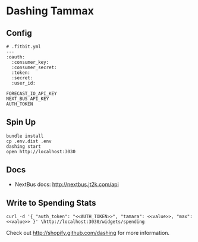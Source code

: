 # Dashing Tammax

## Config

```
# .fitbit.yml
---
:oauth:
  :consumer_key:
  :consumer_secret:
  :token:
  :secret:
  :user_id:
```

```
FORECAST_IO_API_KEY
NEXT_BUS_API_KEY
AUTH_TOKEN
```

## Spin Up

```
bundle install
cp .env.dist .env
dashing start
open http://localhost:3030
```

## Docs

* NextBus docs: http://nextbus.jt2k.com/api

## Write to Spending Stats

`curl -d '{ "auth_token": "<<AUTH_TOKEN>>", "tamara": <<value>>, "max": <<value>> }' \http://localhost:3030/widgets/spending`

Check out http://shopify.github.com/dashing for more information.
